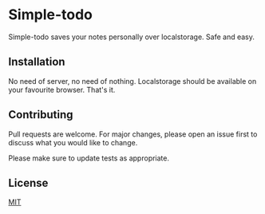 # Simple-todo

Simple-todo saves your notes personally over localstorage. Safe and easy.

## Installation

No need of server, no need of nothing. Localstorage should be available on your favourite browser. That's it.


## Contributing
Pull requests are welcome. For major changes, please open an issue first to discuss what you would like to change.

Please make sure to update tests as appropriate.

## License
[MIT](https://choosealicense.com/licenses/mit/)
